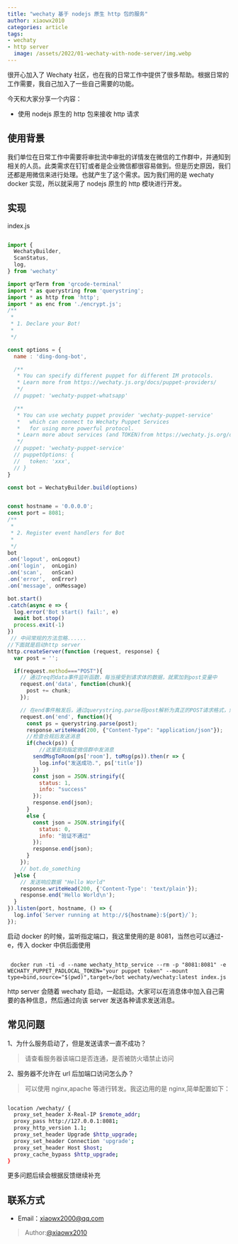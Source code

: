 ```yaml
---
title: "wechaty 基于 nodejs 原生 http 包的服务"
author: xiaowx2010
categories: article
tags:
- wechaty
- http server
  image: /assets/2022/01-wechaty-with-node-server/img.webp
---
```


很开心加入了 Wechaty 社区，也在我的日常工作中提供了很多帮助。根据日常的工作需要，我自己加入了一些自己需要的功能。

今天和大家分享一个内容：

- 使用 nodejs 原生的 http 包来接收 http 请求

## 使用背景

我们单位在日常工作中需要将审批流中审批的详情发在微信的工作群中，并通知到相关的人员。此类需求在钉钉或者是企业微信都很容易做到。但是历史原因，我们还都是用微信来进行处理。也就产生了这个需求。因为我们用的是 wechaty docker 实现，所以就采用了 nodejs 原生的 http 模块进行开发。

## 实现

index.js

```javascript

import {
  WechatyBuilder,
  ScanStatus,
  log,
} from 'wechaty'

import qrTerm from 'qrcode-terminal'
import * as querystring from 'querystring';
import * as http from 'http';
import * as enc from './encrypt.js';
/**
 *
 * 1. Declare your Bot!
 *
 */

const options = {
  name : 'ding-dong-bot',

  /**
   * You can specify different puppet for different IM protocols.
   * Learn more from https://wechaty.js.org/docs/puppet-providers/
   */
  // puppet: 'wechaty-puppet-whatsapp'

  /**
   * You can use wechaty puppet provider 'wechaty-puppet-service'
   *   which can connect to Wechaty Puppet Services
   *   for using more powerful protocol.
   * Learn more about services (and TOKEN)from https://wechaty.js.org/docs/puppet-services/
   */
  // puppet: 'wechaty-puppet-service'
  // puppetOptions: {
  //   token: 'xxx',
  // }
}

const bot = WechatyBuilder.build(options)


const hostname = '0.0.0.0';
const port = 8081;
/**
 *
 * 2. Register event handlers for Bot
 *
 */
bot
.on('logout', onLogout)
.on('login',  onLogin)
.on('scan',   onScan)
.on('error',  onError)
.on('message', onMessage)

bot.start()
.catch(async e => {
  log.error('Bot start() fail:', e)
  await bot.stop()
  process.exit(-1)
})
 // 中间常规的方法忽略......
//下面就是启动http server
http.createServer(function (request, response) {
  var post = '';

  if(request.method==="POST"){
    // 通过req的data事件监听函数，每当接受到请求体的数据，就累加到post变量中
    request.on('data', function(chunk){
      post += chunk;
    });

    // 在end事件触发后，通过querystring.parse将post解析为真正的POST请求格式，然后向客户端返回。
    request.on('end', function(){
      const ps = querystring.parse(post);
      response.writeHead(200, {"Content-Type": "application/json"});
      //检查合规后发送消息
      if(check(ps)) {
          //这里是向指定微信群中发消息
        sendMsgToRoom(ps['room'], toMsg(ps)).then(r => {
          log.info("发送成功.", ps['title'])
        })
        const json = JSON.stringify({
          status: 1,
          info: "success"
        });
        response.end(json);
      }
      else {
        const json = JSON.stringify({
          status: 0,
          info: "验证不通过"
        });
        response.end(json);
      }
    });
    // bot.do_something
  }else {
    // 发送响应数据 "Hello World"
    response.writeHead(200, {'Content-Type': 'text/plain'});
    response.end('Hello World\n');
  }
}).listen(port, hostname, () => {
  log.info(`Server running at http://${hostname}:${port}/`);
});

```

启动 docker 的时候，监听指定端口，我这里使用的是 8081，当然也可以通过-e，传入 docker 中供后面使用

```shell

 docker run -ti -d --name wechaty_http_service --rm -p "8081:8081" -e WECHATY_PUPPET_PADLOCAL_TOKEN="your puppet token" --mount type=bind,source="$(pwd)",target=/bot wechaty/wechaty:latest index.js

```

http server 会随着 wechaty 启动，一起启动。大家可以在消息体中加入自己需要的各种信息，然后通过向该 server 发送各种请求发送消息。

## 常见问题

1、为什么服务启动了，但是发送请求一直不成功？
>请查看服务器该端口是否连通，是否被防火墙禁止访问

2、服务器不允许在 url 后加端口访问怎么办？
>可以使用 nginx,apache 等进行转发。我这边用的是 nginx,简单配置如下：

```bash

location /wechaty/ {
  proxy_set_header X-Real-IP $remote_addr;
  proxy_pass http://127.0.0.1:8081;
  proxy_http_version 1.1;
  proxy_set_header Upgrade $http_upgrade;
  proxy_set_header Connection 'upgrade';
  proxy_set_header Host $host;
  proxy_cache_bypass $http_upgrade;
}

```

更多问题后续会根据反馈继续补充

## 联系方式

- Email：xiaowx2000@qq.com

> Author:[@xiaowx2010](https://github.com/xiaowx2010)

